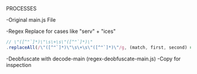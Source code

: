 PROCESSES

-Original main.js File

-Regex Replace for cases like "serv" + "ices"

```js
// \"([^"`]*)\"\s\+\s\"([^"`]*)\"
.replaceAll(/\"([^"`]*)\"\s\+\s\"([^"`]*)\"/g, (match, first, second) => `"${first + second}"`)
```

-Deobfuscate with decode-main (regex-deobfuscate-main.js)
-Copy for inspection
